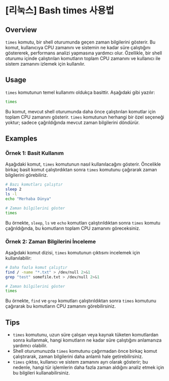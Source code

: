 # [리눅스] Bash times 사용법

## Overview
`times` komutu, bir shell oturumunda geçen zaman bilgilerini gösterir. Bu komut, kullanıcıya CPU zamanını ve sistemin ne kadar süre çalıştığını göstererek, performans analizi yapmasına yardımcı olur. Özellikle, bir shell oturumu içinde çalıştırılan komutların toplam CPU zamanını ve kullanıcı ile sistem zamanını izlemek için kullanılır.

## Usage
`times` komutunun temel kullanımı oldukça basittir. Aşağıdaki gibi yazılır:

```bash
times
```

Bu komut, mevcut shell oturumunda daha önce çalıştırılan komutlar için toplam CPU zamanını gösterir. `times` komutunun herhangi bir özel seçeneği yoktur; sadece çağrıldığında mevcut zaman bilgilerini döndürür.

## Examples
### Örnek 1: Basit Kullanım
Aşağıdaki komut, `times` komutunun nasıl kullanılacağını gösterir. Öncelikle birkaç basit komut çalıştırdıktan sonra `times` komutunu çağırarak zaman bilgilerini görebiliriz.

```bash
# Bazı komutları çalıştır
sleep 2
ls -l
echo "Merhaba Dünya"

# Zaman bilgilerini göster
times
```

Bu örnekte, `sleep`, `ls` ve `echo` komutları çalıştırıldıktan sonra `times` komutu çağrıldığında, bu komutların toplam CPU zamanını göreceksiniz.

### Örnek 2: Zaman Bilgilerini İnceleme
Aşağıdaki komut dizisi, `times` komutunun çıktısını incelemek için kullanılabilir:

```bash
# Daha fazla komut çalıştır
find / -name "*.txt" > /dev/null 2>&1
grep "test" somefile.txt > /dev/null 2>&1

# Zaman bilgilerini göster
times
```

Bu örnekte, `find` ve `grep` komutları çalıştırıldıktan sonra `times` komutunu çağırarak bu komutların CPU zamanını görebilirsiniz.

## Tips
- `times` komutunu, uzun süre çalışan veya kaynak tüketen komutlardan sonra kullanmak, hangi komutların ne kadar süre çalıştığını anlamanıza yardımcı olabilir.
- Shell oturumunuzda `times` komutunu çağırmadan önce birkaç komut çalıştırarak, zaman bilgilerini daha anlamlı hale getirebilirsiniz.
- `times` çıktısı, kullanıcı ve sistem zamanını ayrı olarak gösterir; bu nedenle, hangi tür işlemlerin daha fazla zaman aldığını analiz etmek için bu bilgileri kullanabilirsiniz.